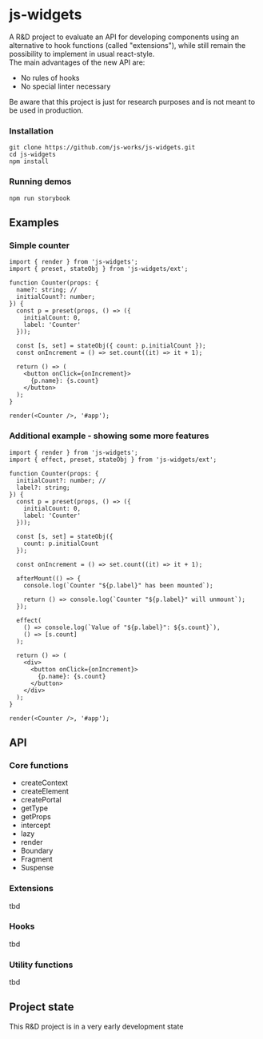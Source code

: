 # js-widgets

A R&D project to evaluate an API for developing components using an alternative to hook functions (called "extensions"), while still remain the possibility to implement in usual react-style.
<br />
The main advantages of the new API are:

- No rules of hooks
- No special linter necessary

Be aware that this project is just for research purposes and is not meant to be used in production.

### Installation

```
git clone https://github.com/js-works/js-widgets.git
cd js-widgets
npm install
```

### Running demos

```
npm run storybook
```

## Examples

### Simple counter

```tsx
import { render } from 'js-widgets';
import { preset, stateObj } from 'js-widgets/ext';

function Counter(props: {
  name?: string; //
  initialCount?: number;
}) {
  const p = preset(props, () => ({
    initialCount: 0,
    label: 'Counter'
  }));

  const [s, set] = stateObj({ count: p.initialCount });
  const onIncrement = () => set.count((it) => it + 1);

  return () => (
    <button onClick={onIncrement}>
      {p.name}: {s.count}
    </button>
  );
}

render(<Counter />, '#app');
```

### Additional example - showing some more features

```tsx
import { render } from 'js-widgets';
import { effect, preset, stateObj } from 'js-widgets/ext';

function Counter(props: {
  initialCount?: number; //
  label?: string;
}) {
  const p = preset(props, () => ({
    initialCount: 0,
    label: 'Counter'
  }));

  const [s, set] = stateObj({
    count: p.initialCount
  });

  const onIncrement = () => set.count((it) => it + 1);

  afterMount(() => {
    console.log(`Counter "${p.label}" has been mounted`);

    return () => console.log(`Counter "${p.label}" will unmount`);
  });

  effect(
    () => console.log(`Value of "${p.label}": ${s.count}`),
    () => [s.count]
  );

  return () => (
    <div>
      <button onClick={onIncrement}>
        {p.name}: {s.count}
      </button>
    </div>
  );
}

render(<Counter />, '#app');
```

## API

### Core functions

- createContext
- createElement
- createPortal
- getType
- getProps
- intercept
- lazy
- render
- Boundary
- Fragment
- Suspense

### Extensions

tbd

### Hooks

tbd

### Utility functions

tbd

## Project state

This R&D project is in a very early development state
